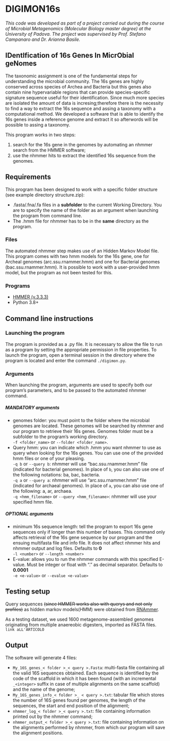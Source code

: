 # DIGIMON16s
*This code was developed as part of a project carried out during the course of Microbial Metagenomics 
(Molecular Biology master degree) at the University of Padova. 
The project was supervised by Prof. Stefano Campanaro and Dr. Arianna Basile.*

## IDentIfication of 16s Genes In MicrObial geNomes

The taxonomic assignment is one of the fundamental steps for understanding the microbial community.
The 16s genes are highly conserved across species of Archea and Bacteria but this genes also contain nine hypervariable regions that can provide species-specific signature sequence useful for their identification.
Since much more species are isolated the amount of data is incresing;therefore there is the necessity to find a way to extract the 16s sequence and assing a taxonomy with a computational method.
We developed a software that is able to identify the 16s genes inside a reference genome and extract it so afterwords will be possible to assing a taxonomy.

This program works in two steps:
1. search for the 16s gene in the genomes by automating an nhmmer search from the HMMER software;
2. use the nhmmer hits to extract the identified 16s sequence from the genomes.

## Requirements
This program has been designed to work with a specific folder structure (see example directory structure.zip): 
- .fasta/.fna/.fa files in a **subfolder** to the current Working Directory. You are to specify the name of the folder as an argument when launching the program from command line.
- The .hmm file for nhmmer has to be in the **same** directory as the program.

### Files
The automated nhmmer step makes use of an Hidden Markov Model file.
This program comes with two hmm models for the 16s gene, one for Archeal genomes (arc.ssu.rnammer.hmm) and one for Bacterial genomes (bac.ssu.rnammer.hmm). It is possible to work with a user-provided hmm model, but the program as not been tested for this.

### Programs
- [HMMER (v.3.3.3)](http://hmmer.org/)
- Python 3.8+

## Command line instructions
### Launching the program
The program is provided as a .py file. It is necessary to allow the file to run as a program by setting the appropriate permission in file properties.
To launch the program, open a terminal session in the directory where the program is located and enter the command `./digimon.py`.
### Arguments
When launching the program, arguments are used to specify both our program’s parameters, and to be passed to the automated nhmmer command.
##### MANDATORY arguments
- genomes folder: you must point to the folder where the microbial genomes are located. These genomes will be searched by nhmmer and our program to retrieve their 16s genes. Genomes folder must be a subfolder to the program’s working directory.\
`-f <folder_name>` or `--folder <folder_name>`.
- Query hmm: you can indicate which .hmm you want nhmmer to use as query when looking for the 16s genes. You can use one of the provided hmm files or one of your pleasing.\
	`-q b` or `--query b`: nhmmer will use “bac.ssu.rnammer.hmm” file (indicated for bacterial genomes). In place of `b`, you can also use one of the following notations: ba, bac, bacteria.\
	`-q a` or `--query a`: nhmmer will use “arc.ssu.rnammer.hmm” file (indicated for archaeal genomes). In place of `a`, you can also use one of the following: a, ar, archaea.\
	`-q <hmm_filename>` or `--query <hmm_filename>`: nhmmer will use your specified hmm file.
    
##### OPTIONAL arguments
- minimum 16s sequence length: tell the program to export 16s gene sequences only if longer than this number of bases. This command only affects retrieval of the 16s gene sequence by our program and the ensuing multifasta file and info file. It does not affect nhmmer hits and nhmmer output and log files. Defaults to **0**\
`-l <number>` or `--length <number>`
- E-value: allows you to run the nhmmer commands with this specified E-value. Must be integer or float with “.” as decimal separator. Defaults to **0.0001**\
`-e <e-value>` or `--evalue <e-value>`
	
## Testing setup
Query sequences ~~(since HMMER works also with querys and not only profiles)~~ as hidden markov models(HMM) were obtained from [RNAmmer](http://www.cbs.dtu.dk/services/RNAmmer/).

As a testing dataset, we used 1600 metagenome-assembled genomes originating from multiple anaereobic digesters, imported as FASTA files. `link aLL'ARTICOLO`

## Output
The software will generate 4 files:
- `My_16S_genes_< folder >_< query >.Fasta`: multi-fasta file containing all the valid 16S sequences obtained. Each sequence is identified by the code of the scaffold in which it has been found (with an incremental `_<integer>` suffix in case of multiple alignments on the same scaffold) and the name of the genome;
- `My_16S_genes_info_< folder >_ < query >.txt`: tabular file which stores the number of 16S genes found per genomes, the length of the sequences, the start and end position of the alignment; 
- `nhmmer_log_< folder >_< query >.txt`: file containing information printed out by the nhmmer command;
- `nhmmer_output_< folder >_< query >.txt`: file containing information on the alignments performed by nhmmer, from which our program will save the alignment positions. 
